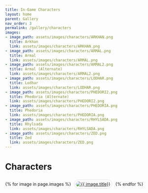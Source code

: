 ```yaml
---
title: In-Game Characters
layout: home
parent: Gallery
nav_order: 3
permalink: /gallery/characters
images:
- image_path: assets/images/characters/ARKHAN.png
  title: Arkhan
  link: assets/images/characters/ARKHAN.png
- image_path: assets/images/characters/ARMAL.png
  title: Armal
  link: assets/images/characters/ARMAL.png
- image_path: assets/images/characters/ARMAL2.png
  title: Armal (Alternate)
  link: assets/images/characters/ARMAL2.png
- image_path: assets/images/characters/LODHAR.png
  title: Lodhar
  link: assets/images/characters/LODHAR.png
- image_path: assets/images/characters/PHEDORI2.png
  title: Phedoria (Alternate)
  link: assets/images/characters/PHEDORI2.png
- image_path: assets/images/characters/PHEDORIA.png
  title: Phedoria
  link: assets/images/characters/PHEDORIA.png
- image_path: assets/images/characters/RHYLSADA.png
  title: Rhylsada
  link: assets/images/characters/RHYLSADA.png
- image_path: assets/images/characters/ZED.png
  title: Zed
  link: assets/images/characters/ZED.png
---
```


# Characters

<div>
    {% for image in page.images %}
        <a href="{{ site.baseurl }}/{{ image.link }}" style="margin: 6px; display: inline-flex; border-radius: 15px; border: 1px solid #80808042; padding: 5px;">
            <img src="{{ site.baseurl }}/{{ image.image_path }}" alt="{{ image.title}}" style="border-radius: 10px" />
        </a>
    {% endfor %}
</div>
